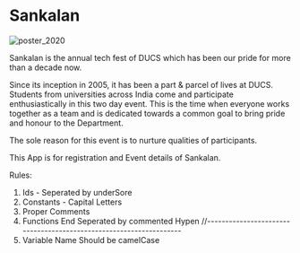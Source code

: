 # Sankalan

![poster_2020](https://user-images.githubusercontent.com/76484161/161380657-5395e660-6afb-4406-aff9-c8d8e3721936.jpg)


Sankalan is the annual tech fest of DUCS which has been our pride for more than a decade now.

Since its inception in 2005, it has been a part & parcel of lives at DUCS. 
Students from universities across India come and participate enthusiastically in this two day event. 
This is the time when everyone works together as a team and is dedicated towards a common goal to bring pride and honour to the Department.

The sole reason for this event is to nurture qualities of participants.

This App is for registration and Event details of Sankalan.

Rules:
1. Ids - Seperated by underSore
2. Constants - Capital Letters
3. Proper Comments
4. Functions End Seperated by commented Hypen //------------------------------------------------------------------- 
5. Variable Name Should be camelCase
